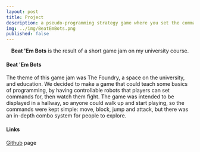 ```yaml
---
layout: post
title: Project
description: a pseudo-programming strategy game where you set the commands for your fighter and watch the battle unfold.
img: ../img/BeatEmBots.png
published: false
---
```


<center><b>Beat 'Em Bots</b> is the result of a short game jam on my university course.</center>

#### Beat 'Em Bots
The theme of this game jam was The Foundry, a space on the university, and education. We decided to make a game that could teach some basics of programming, by having controllable robots that players can set commands for, then watch them fight. The game was intended to be displayed in a hallway, so anyone could walk up and start playing, so the commands were kept simple: move, block, jump and attack, but there was an in-depth combo system for people to explore.

#### Links

[Github][bebgit] page

[bebgit]: https://github.com/MachJacob/CGD-Beat-Em-Bots